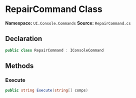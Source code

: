 # RepairCommand Class

**Namespace:** `UI.Console.Commands`
**Source:** `RepairCommand.cs`

## Declaration

```csharp
public class RepairCommand : IConsoleCommand
```

## Methods

### Execute

```csharp
public string Execute(string[] comps)
```

